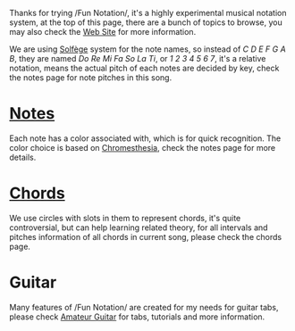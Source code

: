 Thanks for trying /Fun Notation/, it's a highly experimental musical notation system, at the top of this page, there are a bunch of topics to browse, you may also check the [Web Site](https://www.notation.fun) for more information.

We are using [Solfège](https://en.wikipedia.org/wiki/Solf%C3%A8ge) system for the note names, so instead of *C D E F G A B*, they are named *Do Re Mi Fa So La Ti*, or *1 2 3 4 5 6 7*, it's a relative notation, means the actual pitch of each notes are decided by key, check the notes page for note pitches in this song.

# [Notes](:kb:notes)
Each note has a color associated with, which is for quick recognition. The color choice is based on [Chromesthesia](https://en.wikipedia.org/wiki/Chromesthesia), check the notes page for more details.

# [Chords](:kb:chords)
We use circles with slots in them to represent chords, it's quite controversial, but can help learning related theory, for all intervals and pitches information of all chords in current song, please check the chords page.

# Guitar
Many features of /Fun Notation/ are created for my needs for guitar tabs, please check [Amateur Guitar](https://www.amateurguitar.com) for tabs, tutorials and more information.
